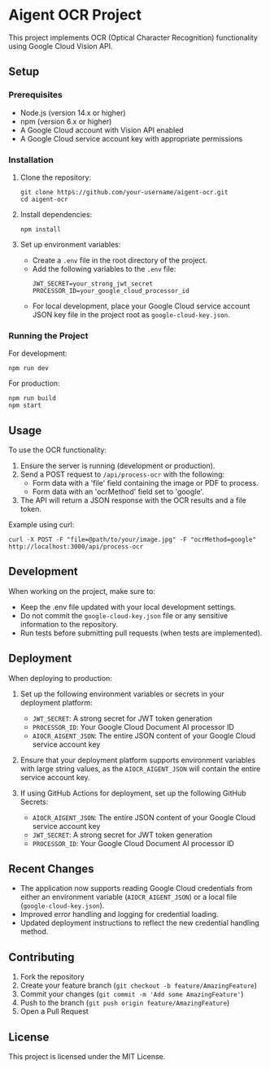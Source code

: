 # Aigent OCR Project

This project implements OCR (Optical Character Recognition) functionality using Google Cloud Vision API.

## Setup

### Prerequisites

- Node.js (version 14.x or higher)
- npm (version 6.x or higher)
- A Google Cloud account with Vision API enabled
- A Google Cloud service account key with appropriate permissions

### Installation

1. Clone the repository:
   ```
   git clone https://github.com/your-username/aigent-ocr.git
   cd aigent-ocr
   ```

2. Install dependencies:
   ```
   npm install
   ```

3. Set up environment variables:
   - Create a `.env` file in the root directory of the project.
   - Add the following variables to the `.env` file:
     ```
     JWT_SECRET=your_strong_jwt_secret
     PROCESSOR_ID=your_google_cloud_processor_id
     ```
   - For local development, place your Google Cloud service account JSON key file in the project root as `google-cloud-key.json`.

### Running the Project

For development:
```
npm run dev
```

For production:
```
npm run build
npm start
```

## Usage

To use the OCR functionality:

1. Ensure the server is running (development or production).
2. Send a POST request to `/api/process-ocr` with the following:
   - Form data with a 'file' field containing the image or PDF to process.
   - Form data with an 'ocrMethod' field set to 'google'.
3. The API will return a JSON response with the OCR results and a file token.

Example using curl:
```
curl -X POST -F "file=@path/to/your/image.jpg" -F "ocrMethod=google" http://localhost:3000/api/process-ocr
```

## Development

When working on the project, make sure to:
- Keep the .env file updated with your local development settings.
- Do not commit the `google-cloud-key.json` file or any sensitive information to the repository.
- Run tests before submitting pull requests (when tests are implemented).

## Deployment

When deploying to production:

1. Set up the following environment variables or secrets in your deployment platform:
   - `JWT_SECRET`: A strong secret for JWT token generation
   - `PROCESSOR_ID`: Your Google Cloud Document AI processor ID
   - `AIOCR_AIGENT_JSON`: The entire JSON content of your Google Cloud service account key

2. Ensure that your deployment platform supports environment variables with large string values, as the `AIOCR_AIGENT_JSON` will contain the entire service account key.

3. If using GitHub Actions for deployment, set up the following GitHub Secrets:
   - `AIOCR_AIGENT_JSON`: The entire JSON content of your Google Cloud service account key
   - `JWT_SECRET`: A strong secret for JWT token generation
   - `PROCESSOR_ID`: Your Google Cloud Document AI processor ID

## Recent Changes

- The application now supports reading Google Cloud credentials from either an environment variable (`AIOCR_AIGENT_JSON`) or a local file (`google-cloud-key.json`).
- Improved error handling and logging for credential loading.
- Updated deployment instructions to reflect the new credential handling method.

## Contributing

1. Fork the repository
2. Create your feature branch (`git checkout -b feature/AmazingFeature`)
3. Commit your changes (`git commit -m 'Add some AmazingFeature'`)
4. Push to the branch (`git push origin feature/AmazingFeature`)
5. Open a Pull Request

## License

This project is licensed under the MIT License.
